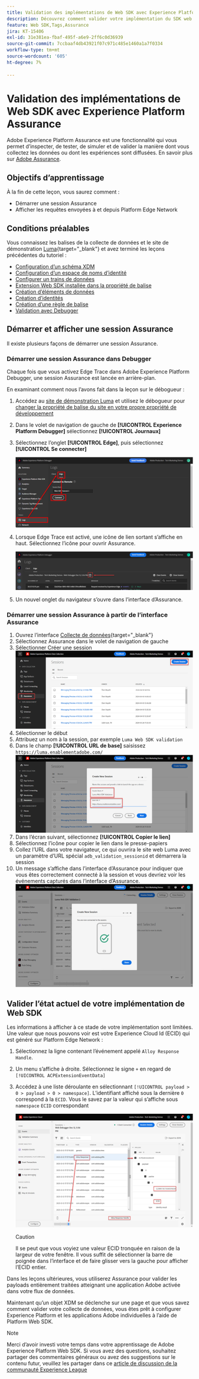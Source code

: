 ```yaml
---
title: Validation des implémentations de Web SDK avec Experience Platform Assurance
description: Découvrez comment valider votre implémentation du SDK web de Platform avec Adobe Experience Platform Assurance. Cette leçon fait partie du tutoriel Implémentation d’Adobe Experience Cloud avec le SDK web.
feature: Web SDK,Tags,Assurance
jira: KT-15406
exl-id: 31e381ea-fbaf-495f-a6e9-2ff6c0d36939
source-git-commit: 7ccbaaf4db43921f07c971c485e1460a1a7f0334
workflow-type: tm+mt
source-wordcount: '605'
ht-degree: 7%

---
```


# Validation des implémentations de Web SDK avec Experience Platform Assurance

Adobe Experience Platform Assurance est une fonctionnalité qui vous permet d’inspecter, de tester, de simuler et de valider la manière dont vous collectez les données ou dont les expériences sont diffusées. En savoir plus sur [Adobe Assurance](https://experienceleague.adobe.com/fr/docs/experience-platform/assurance/home).


## Objectifs d’apprentissage

À la fin de cette leçon, vous saurez comment :

* Démarrer une session Assurance
* Afficher les requêtes envoyées à et depuis Platform Edge Network

## Conditions préalables

Vous connaissez les balises de la collecte de données et le site de démonstration [Luma](https://luma.enablementadobe.com/content/luma/us/en.html){target="_blank"} et avez terminé les leçons précédentes du tutoriel :

* [Configuration d’un schéma XDM](configure-schemas.md)
* [Configuration d’un espace de noms d’identité](configure-identities.md)
* [Configurer un trains de données](configure-datastream.md)
* [Extension Web SDK installée dans la propriété de balise](install-web-sdk.md)
* [Création d’éléments de données](create-data-elements.md)
* [Création d’identités](create-identities.md)
* [Création d’une règle de balise](create-tag-rule.md)
* [Validation avec Debugger](validate-with-debugger.md)


## Démarrer et afficher une session Assurance

Il existe plusieurs façons de démarrer une session Assurance.

### Démarrer une session Assurance dans Debugger

Chaque fois que vous activez Edge Trace dans Adobe Experience Platform Debugger, une session Assurance est lancée en arrière-plan.

En examinant comment nous l’avons fait dans la leçon sur le débogueur :

1. Accédez au [site de démonstration Luma](https://luma.enablementadobe.com/content/luma/us/en.html) et utilisez le débogueur pour [changer la propriété de balise du site en votre propre propriété de développement](validate-with-debugger.md#use-the-experience-platform-debugger-to-map-to-your-tags-property)
1. Dans le volet de navigation de gauche de **[!UICONTROL Experience Platform Debugger]** sélectionnez **[!UICONTROL Journaux]**
1. Sélectionnez l’onglet **[!UICONTROL Edge]**, puis sélectionnez **[!UICONTROL Se connecter]**

   ![Connexion à Edge Trace](assets/analytics-debugger-edgeTrace.png)
1. Lorsque Edge Trace est activé, une icône de lien sortant s’affiche en haut. Sélectionnez l’icône pour ouvrir Assurance.

   ![Démarrer une session Assurance](assets/validate-debugger-start-assurnance.png)

1. Un nouvel onglet du navigateur s’ouvre dans l’interface d’Assurance.

### Démarrer une session Assurance à partir de l’interface Assurance

1. Ouvrez l’interface [Collecte de données](https://experience.adobe.com/#/data-collection/home){target="_blank"}
1. Sélectionnez Assurance dans le volet de navigation de gauche
1. Sélectionner Créer une session
   ![Créer une session Assurance](assets/assurance-create-session.png)
1. Sélectionner le début
1. Attribuez un nom à la session, par exemple `Luma Web SDK validation`
1. Dans le champ **[!UICONTROL URL de base]** saisissez `https://luma.enablementadobe.com/`
   ![Nommez la session Assurance](assets/assurance-name-session.png)
1. Dans l’écran suivant, sélectionnez **[!UICONTROL Copier le lien]**
1. Sélectionnez l’icône pour copier le lien dans le presse-papiers
1. Collez l’URL dans votre navigateur, ce qui ouvrira le site web Luma avec un paramètre d’URL spécial `adb_validation_sessionid` et démarrera la session
1. Un message s’affiche dans l’interface d’Assurance pour indiquer que vous êtes correctement connecté à la session et vous devriez voir les événements capturés dans l’interface d’Assurance.
   ![La session Assurance s’est connectée](assets/assurance-success.png)

## Valider l’état actuel de votre implémentation de Web SDK

Les informations à afficher à ce stade de votre implémentation sont limitées. Une valeur que nous pouvons voir est votre Experience Cloud Id (ECID) qui est généré sur Platform Edge Network :

1. Sélectionnez la ligne contenant l’événement appelé `Alloy Response Handle`.
1. Un menu s’affiche à droite. Sélectionnez le signe `+` en regard de `[!UICONTROL ACPExtensionEventData]`
1. Accédez à une liste déroulante en sélectionnant `[!UICONTROL payload > 0 > payload > 0 > namespace]`. L’identifiant affiché sous la dernière `0` correspond à la `ECID`. Vous le savez par la valeur qui s’affiche sous `namespace` `ECID` correspondant

   ![Assurance validate ECID](assets/validate-assurance-ecid.png)

   >[!CAUTION]
   >
   >Il se peut que vous voyiez une valeur ECID tronquée en raison de la largeur de votre fenêtre. Il vous suffit de sélectionner la barre de poignée dans l’interface et de faire glisser vers la gauche pour afficher l’ECID entier.

Dans les leçons ultérieures, vous utiliserez Assurance pour valider les payloads entièrement traitées atteignant une application Adobe activée dans votre flux de données.

Maintenant qu’un objet XDM se déclenche sur une page et que vous savez comment valider votre collecte de données, vous êtes prêt à configurer Experience Platform et les applications Adobe individuelles à l’aide de Platform Web SDK.

>[!NOTE]
>
>Merci d’avoir investi votre temps dans votre apprentissage de Adobe Experience Platform Web SDK. Si vous avez des questions, souhaitez partager des commentaires généraux ou avez des suggestions sur le contenu futur, veuillez les partager dans ce [article de discussion de la communauté Experience League](https://experienceleaguecommunities.adobe.com/t5/adobe-experience-platform-data/tutorial-discussion-implement-adobe-experience-cloud-with-web/td-p/444996)
